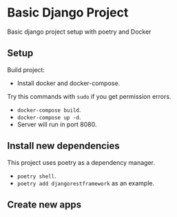# Basic Django Project
Basic django project setup with poetry and Docker

## Setup

Build project:
- Install docker and docker-compose.

Try this commands with `sudo` if you get permission errors.
- `docker-compose build`.
- `docker-compose up -d`.
- Server will run in port 8080.




## Install new dependencies
This project uses poetry as a dependency manager.
- `poetry shell`.
- `poetry add djangorestframework` as an example.


## Create new apps




